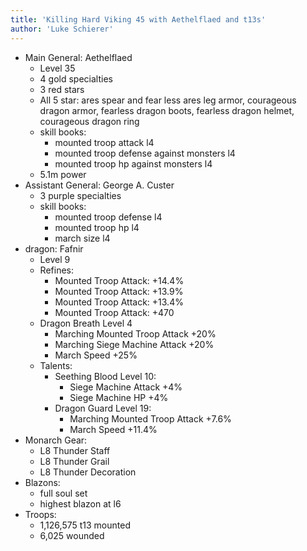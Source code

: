 ```yaml
---
title: 'Killing Hard Viking 45 with Aethelflaed and t13s'
author: 'Luke Schierer'
---
```


- Main General: Aethelflaed
  - Level 35
  - 4 gold specialties
  - 3 red stars
  - All 5 star: ares spear and fear less ares leg armor, courageous dragon armor, fearless dragon boots, fearless dragon helmet, courageous dragon ring
  - skill books:
    - mounted troop attack l4
    - mounted troop defense against monsters l4
    - mounted troop hp against monsters l4
  - 5.1m power
- Assistant General: George A. Custer
  - 3 purple specialties
  - skill books:
    - mounted troop defense l4
    - mounted troop hp l4
    - march size l4
- dragon: Fafnir
  - Level 9
  - Refines:
    - Mounted Troop Attack: +14.4%
    - Mounted Troop Attack: +13.9%
    - Mounted Troop Attack: +13.4%
    - Mounted Troop Attack: +470
  - Dragon Breath Level 4
    - Marching Mounted Troop Attack +20%
    - Marching Siege Machine Attack +20%
    - March Speed +25%
  - Talents:
    - Seething Blood Level 10:
      - Siege Machine Attack +4%
      - Siege Machine HP +4%
    - Dragon Guard Level 19:
      - Marching Mounted Troop Attack +7.6%
      - March Speed +11.4%
- Monarch Gear:
  - L8 Thunder Staff
  - L8 Thunder Grail
  - L8 Thunder Decoration
- Blazons:
  - full soul set
  - highest blazon at l6
- Troops:
  - 1,126,575 t13 mounted
  - 6,025 wounded
